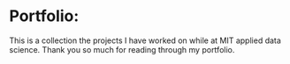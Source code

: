 # Portfolio:
This is a collection the projects I have worked on while at MIT applied data science. Thank you so much for reading through my portfolio.
